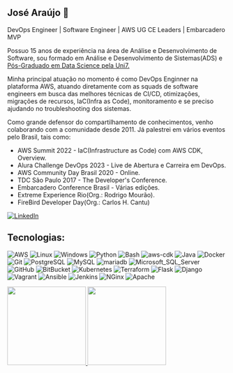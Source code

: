## José Araújo 👋
DevOps Engineer | Software Engineer | AWS UG CE Leaders | Embarcadero MVP

Possuo 15 anos de experiência na área de Análise e Desenvolvimento de Software, sou formado em Análise e Desenvolvimento de Sistemas(ADS) e [Pós-Graduado em Data Science pela Uni7.](https://www.uni7.edu.br/posgraduacao/especializacao-em-ciencia-de-dados/)

Minha principal atuação no momento é como DevOps Enginner na plataforma AWS, atuando diretamente com as squads de software engineers em busca das melhores técnicas de CI/CD, otimizações, migrações de recursos, IaC(Infra as Code), monitoramento e se preciso ajudando no troubleshooting dos sistemas.

Como grande defensor do compartilhamento de conhecimentos, venho colaborando com a comunidade desde 2011. Já palestrei em vários eventos pelo Brasil, tais como:
- AWS Summit 2022 - IaC(Infrastructure as Code) com AWS CDK, Overview.
- Alura Challenge DevOps 2023 - Live de Abertura e Carreira em DevOps.
- AWS Community Day Brasil 2020 - Online.
- TDC São Paulo 2017 - The Developer's Conference.
- Embarcadero Conference Brasil - Várias edições.
- Extreme Experience Rio(Org.: Rodrigo Mourão).
- FireBird Developer Day(Org.: Carlos H. Cantu)

[![LinkedIn](https://img.shields.io/badge/LinkedIn-0077B5?style=for-the-badge&logo=linkedin&logoColor=white)](https://www.linkedin.com/in/joseafilho/)


## Tecnologias:
![AWS](https://img.shields.io/badge/AWS-000?style=for-the-badge&logo=Amazon-AWS&logoColor=F90)
![Linux](https://img.shields.io/badge/Linux-000?style=for-the-badge&logo=Linux)
![Windows](https://img.shields.io/badge/Windows-000?style=for-the-badge&logo=microsoft)
![Python](https://img.shields.io/badge/Python-000?style=for-the-badge&logo=Python)
![Bash](https://img.shields.io/badge/Bash-000?style=for-the-badge&logo=gnu-bash)
![aws-cdk](https://img.shields.io/badge/AWS_CDK-000?style=for-the-badge&logo=aws-cdk)
![Java](https://img.shields.io/badge/Java-000?style=for-the-badge&logo=Java)
![Docker](https://img.shields.io/badge/Docker-000?style=for-the-badge&logo=Docker)
![Git](https://img.shields.io/badge/Git-000?style=for-the-badge&logo=Git)
![PostgreSQL](https://img.shields.io/badge/PostgreSQL-000?style=for-the-badge&logo=PostgreSQL)
![MySQL](https://img.shields.io/badge/MySQL-000?style=for-the-badge&logo=MySQL)
![mariadb](https://img.shields.io/badge/mariadb-000?style=for-the-badge&logo=mariadb)
![Microsoft_SQL_Server](https://img.shields.io/badge/Microsoft_SQL_Server-000?style=for-the-badge&logo=microsoft-sql-server)
![GitHub](https://img.shields.io/badge/GitHub-000?style=for-the-badge&logo=GitHub)
![BitBucket](https://img.shields.io/badge/BitBucket-000?style=for-the-badge&logo=BitBucket)
![Kubernetes](https://img.shields.io/badge/Kubernetes-000?style=for-the-badge&logo=Kubernetes)
![Terraform](https://img.shields.io/badge/Terraform-000?style=for-the-badge&logo=Terraform)
![Flask](https://img.shields.io/badge/Flask-000?style=for-the-badge&logo=Flask)
![Django](https://img.shields.io/badge/Django-000?style=for-the-badge&logo=Django)
![Vagrant](https://img.shields.io/badge/Vagrant-000?style=for-the-badge&logo=Vagrant)
![Ansible](https://img.shields.io/badge/Ansible-000?style=for-the-badge&logo=Ansible)
![Jenkins](https://img.shields.io/badge/Jenkins-000?style=for-the-badge&logo=Jenkins)
![NGinx](https://img.shields.io/badge/NGinx-000?style=for-the-badge&logo=NGinx)
![Apache](https://img.shields.io/badge/Apache-000?style=for-the-badge&logo=Apache)

<div>
<a href="https://github.com/joseafilho">
<img height="180em" src="https://github-readme-stats.vercel.app/api/top-langs/?username=joseafilho&layout=compact&langs_count=7&theme=dracula"/>
<img height="180em" src="https://github-readme-stats.vercel.app/api?username=joseafilho&show_icons=true&theme=dracula&include_all_commits=true&count_private=true"/>
</div>
